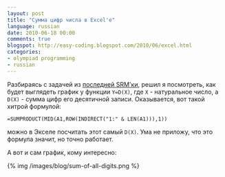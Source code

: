 ```yaml
---
layout: post
title: "Сумма цифр числа в Excel'е"
language: russian
date: 2010-06-18 00:00
comments: true
blogspot: http://easy-coding.blogspot.com/2010/06/excel.html
categories:
- olympiad programming
- russian
---
```

Разбираясь с задачей из [последней SRM'ки][TopCoder SRM 473. Уроки], решил я посмотреть, как будет выглядеть график у функции `Y=D(X)`, где `X` - натуральное число, а `D(X)` - сумма цифр его десятичной записи. Оказывается, вот такой хитрой формулой:

[TopCoder SRM 473. Уроки]: /blog/russian/2010/06/18/topcoder-srm-473/

    =SUMPRODUCT(MID(A1,ROW(INDIRECT("1:" & LEN(A1))),1)) 

можно в Экселе посчитать этот самый `D(X)`. Ума не приложу, что это формула значит, но точно работает.

А вот и сам график, кому интересно:

{% img /images/blog/sum-of-all-digits.png %}

